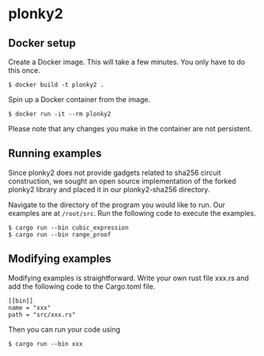 # plonky2

## Docker setup

Create a Docker image. This will take a few minutes. You only have to do 
this once.
```
$ docker build -t plonky2 .
```

Spin up a Docker container from the image.
```
$ docker run -it --rm plonky2
```

Please note that any changes you make in the container are not persistent. 
## Running examples

Since plonky2 does not provide gadgets related to sha256 circuit construction, we sought an open source implementation of the forked plonky2 library and placed it in our plonky2-sha256 directory.

Navigate to the directory of the program you would like to run.
Our examples are at `/root/src`.
Run the following code to execute the examples.
```
$ cargo run --bin cubic_expression
$ cargo run --bin range_proof
```

## Modifying examples
Modifying examples is straightforward. Write your own rust file xxx.rs and add the following code to the Cargo.toml file.
```
[[bin]]
name = "xxx"
path = "src/xxx.rs"
```
Then you can run your code using
```
$ cargo run --bin xxx
```


